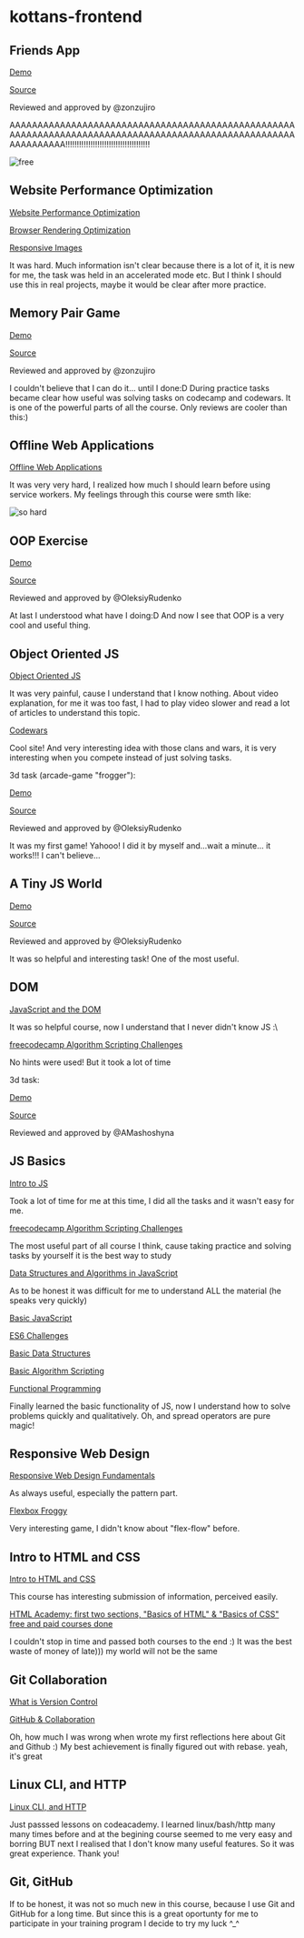 # kottans-frontend

## Friends App

[Demo](https://nazmariam.github.io/friends-app)

[Source](https://github.com/nazmariam/nazmariam.github.io/tree/master/friends-app)

Reviewed and approved by @zonzujiro

AAAAAAAAAAAAAAAAAAAAAAAAAAAAAAAAAAAAAAAAAAAAAAAAAAAAAAAAAAAAAAAAAAAAAAAAAAAAAAAAAAAAAAAAAAAAAAAAAAAAAAAAAAAAAAAA!!!!!!!!!!!!!!!!!!!!!!!!!!!!!!!!!!!!!

![free](https://github.com/nazmariam/kottans-frontend/raw/master/img/1.gif)

## Website Performance Optimization

[Website Performance Optimization](https://github.com/nazmariam/kottans-frontend/raw/master/task_website_performance/1.png)

[Browser Rendering Optimization](https://github.com/nazmariam/kottans-frontend/raw/master/task_website_performance/2.png)

[Responsive Images](https://github.com/nazmariam/kottans-frontend/raw/master/task_website_performance/3.png)

It was hard. Much information isn't clear because there is a lot of it, it is new for me, the task was held in an accelerated mode etc. But I think I should use this in real projects, maybe it would be clear after more practice.

## Memory Pair Game

[Demo](https://nazmariam.github.io/memory-pair-game)

[Source](https://github.com/nazmariam/nazmariam.github.io/tree/master/memory-pair-game)

Reviewed and approved by @zonzujiro

I couldn't believe that I can do it... until I done:D 
During practice tasks became clear how useful was solving tasks on codecamp and codewars. It is one of the powerful parts of all the course. Only reviews are cooler than this:)

## Offline Web Applications

[Offline Web Applications](https://github.com/nazmariam/kottans-frontend/raw/master/task_offline_web_app/1.png)

It was very very hard, I realized how much I should learn before using service workers. My feelings through this course were smth like:

![so hard](https://github.com/nazmariam/kottans-frontend/raw/master/img/so-hard.jpg)

## OOP Exercise

[Demo](https://nazmariam.github.io/post-oop)

[Source](https://github.com/nazmariam/nazmariam.github.io/tree/master/post-oop)

Reviewed and approved by @OleksiyRudenko

At last I understood what have I doing:D
And now I see that OOP is a very cool and useful thing. 

## Object Oriented JS

[Object Oriented JS](https://github.com/nazmariam/kottans-frontend/raw/master/task_js_oop/1.png)

It was very painful, cause I understand that I know nothing. About video explanation, for me it was too fast, I had to play video slower and read a lot of articles to understand this topic.

[Codewars](https://github.com/nazmariam/kottans-frontend/raw/master/task_js_oop/2.jpg)

Cool site! And very interesting idea with those clans and wars, it is very interesting when you compete instead of just solving tasks.

3d task (arcade-game "frogger"):

[Demo](https://nazmariam.github.io/frogger)

[Source](https://github.com/nazmariam/nazmariam.github.io/tree/master/frogger)

Reviewed and approved by @OleksiyRudenko

It was my first game! Yahooo! I did it by myself and...wait a minute... it works!!! I can't believe...

## A Tiny JS World

[Demo](https://nazmariam.github.io/a-tiny-js-world)

[Source](https://github.com/nazmariam/nazmariam.github.io/tree/master/a-tiny-js-world)

Reviewed and approved by @OleksiyRudenko

It was so helpful and interesting task! One of the most useful.

## DOM

[JavaScript and the DOM](https://github.com/nazmariam/kottans-frontend/raw/master/task_js_dom/1.png)

It was so helpful course, now I understand that I never didn't know JS :\

[freecodecamp Algorithm Scripting Challenges](https://github.com/nazmariam/kottans-frontend/raw/master/task_js_dom/2.png)

No hints were used! But it took a lot of time

3d task:

[Demo](https://nazmariam.github.io/kottans)

[Source](https://github.com/nazmariam/nazmariam.github.io/blob/master/kottans/index.html)

Reviewed and approved by @AMashoshyna

## JS Basics

[Intro to JS](https://github.com/nazmariam/kottans-frontend/raw/master/task_js_basics/1.png)

Took a lot of time for me at this time, I did all the tasks and it wasn't easy for me.

[freecodecamp Algorithm Scripting Challenges](https://github.com/nazmariam/kottans-frontend/raw/master/task_js_basics/2.png)

The most useful part of all course I think, cause taking practice and solving tasks by yourself it is the best way to study

[Data Structures and Algorithms in JavaScript](https://github.com/nazmariam/kottans-frontend/raw/master/task_js_basics/3.png)

As to be honest it was difficult for me to understand ALL the material (he speaks very quickly)
 
[Basic JavaScript](https://github.com/nazmariam/kottans-frontend/raw/master/task_js_basics/4.png)

 
[ES6 Challenges](https://github.com/nazmariam/kottans-frontend/raw/master/task_js_basics/5.png)


[Basic Data Structures](https://github.com/nazmariam/kottans-frontend/raw/master/task_js_basics/6.png)


[Basic Algorithm Scripting](https://github.com/nazmariam/kottans-frontend/raw/master/task_js_basics/7.png)


[Functional Programming](https://github.com/nazmariam/kottans-frontend/raw/master/task_js_basics/8.png)

Finally learned the basic functionality of JS, now I understand how to solve problems quickly and qualitatively.
Oh, and spread operators are pure magic!


## Responsive Web Design

[Responsive Web Design Fundamentals](https://github.com/nazmariam/kottans-frontend/raw/master/task_responsive_web_design/1.png)

As always useful, especially the pattern part.

[Flexbox Froggy](https://github.com/nazmariam/kottans-frontend/raw/master/task_responsive_web_design/2.png)

Very interesting game, I didn't know about "flex-flow" before.

## Intro to HTML and CSS

[Intro to HTML and CSS](https://github.com/nazmariam/kottans-frontend/raw/master/task_html_css_intro/1.png)

This course has interesting submission of information, perceived easily.

[HTML Academy: first two sections, "Basics of HTML" & "Basics of CSS" free and paid courses done ](https://github.com/nazmariam/kottans-frontend/raw/master/task_html_css_intro/2.png)

I couldn't stop in time and passed both courses to the end :) It was the best waste of money of late))) my world will not be the same

## Git Collaboration

[What is Version Control](https://github.com/nazmariam/kottans-frontend/raw/master/task_git_collaboration/1.png)

[GitHub & Collaboration](https://github.com/nazmariam/kottans-frontend/raw/master/task_git_collaboration/2.png)

Oh, how much I was wrong when wrote my first reflections here about Git and Github :) 
My best achievement is finally figured out with rebase. yeah, it's great


## Linux CLI, and HTTP

[Linux CLI, and HTTP](https://github.com/nazmariam/kottans-frontend/raw/master/task_linux_cli/1.png)

Just passsed lessons on codeacademy.
I learned linux/bash/http many many times before and at the begining course seemed to me very easy and borring BUT next I realised that I don't know many useful features. So it was great experience. Thank you! 

## Git, GitHub

If to be honest, it was not so much new in this course, because I use Git and GitHub for a long time. But since this is a great oportunty for me to participate in your training program I decide to try my luck ^_^ 

